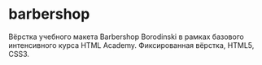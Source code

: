 # barbershop
Вёрстка учебного макета Barbershop Borodinski в рамках базового интенсивного курса HTML Academy. Фиксированная вёрстка, HTML5, CSS3.
